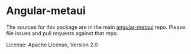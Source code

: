 Angular-metaui
=======

The sources for this package are in the main [angular-metaui](https://github.com/SAP/angular-metaui/) repo. Please file issues and pull requests against that repo.

License:  Apache License, Version 2.0 

